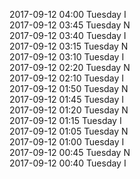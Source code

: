 2017-09-12 04:00 Tuesday  I  
2017-09-12 03:45 Tuesday  N  
2017-09-12 03:40 Tuesday  I  
2017-09-12 03:15 Tuesday  N  
2017-09-12 03:10 Tuesday  I  
2017-09-12 02:20 Tuesday  N  
2017-09-12 02:10 Tuesday  I  
2017-09-12 01:50 Tuesday  N  
2017-09-12 01:45 Tuesday  I  
2017-09-12 01:20 Tuesday  N  
2017-09-12 01:15 Tuesday  I  
2017-09-12 01:05 Tuesday  N  
2017-09-12 01:00 Tuesday  I  
2017-09-12 00:45 Tuesday  N  
2017-09-12 00:40 Tuesday  I  
